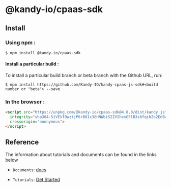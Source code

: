 # @kandy-io/cpaas-sdk

## Install

### Using npm :

`$ npm install @kandy-io/cpaas-sdk`

#### Install a particular build :

To install a particular build branch or beta branch with the Github URL, run:

`$ npm install https://github.com/Kandy-IO/kandy-cpaas-js-sdk#<build number or "beta"> --save`

### In the browser :
```html
<script src="https://unpkg.com/@kandy-io/cpaas-sdk@4.8.0/dist/kandy.js"
  integrity="sha384-5iVEVf9wztjP6rB81c38HNWbiSZZVIhexG5lB3s6fqihZo2EnBwQdvU2BE/l9g1R"
  crossorigin="anonymous">
</script>
```
## Reference

The information about tutorials and documents can be found in the links below

* `Documents`: [docs](https://kandy-io.github.io/kandy-cpaas-js-sdk/docs)

* `Tutorials`: [Get Started](https://Kandy-IO.github.io/kandy-cpaas-js-sdk/tutorials/?KANDY=Kandy&KANDYFQDN=oauth-cpaas.att.com#/Get%20Started)
